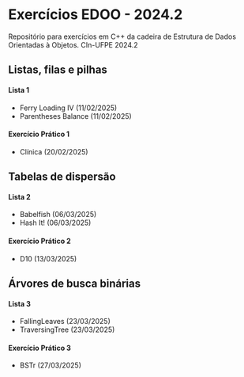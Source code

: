 # Exercícios EDOO - 2024.2

Repositório para exercícios em C++ da cadeira de Estrutura de Dados Orientadas à Objetos. CIn-UFPE 2024.2

## Listas, filas e pilhas

#### Lista 1

- Ferry Loading IV (11/02/2025)
- Parentheses Balance (11/02/2025)

#### Exercício Prático 1

- Clínica (20/02/2025)

## Tabelas de dispersão

#### Lista 2

- Babelfish (06/03/2025)
- Hash It! (06/03/2025)

#### Exercício Prático 2

- D10 (13/03/2025)

## Árvores de busca binárias

#### Lista 3

- FallingLeaves (23/03/2025)
- TraversingTree (23/03/2025)

#### Exercício Prático 3

- BSTr (27/03/2025)